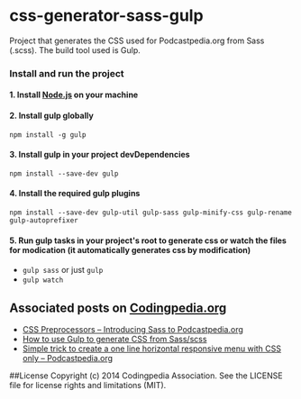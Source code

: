 css-generator-sass-gulp
=======================

Project that generates the CSS used for Podcastpedia.org from Sass (.scss). The build tool used is Gulp. 

### Install and run the project
#### 1. Install [Node.js](http://nodejs.org/) on your machine
#### 2. Install gulp globally
`npm install -g gulp`
#### 3. Install gulp in your project devDependencies
`npm install --save-dev gulp`
#### 4. Install the required gulp plugins
`npm install --save-dev gulp-util gulp-sass gulp-minify-css gulp-rename gulp-autoprefixer`
#### 5. Run gulp tasks in your project's root to generate css or watch the files for modication (it automatically generates css by modification)
* `gulp sass` or just `gulp`
* `gulp watch`

## Associated posts on [Codingpedia.org](http://www.codingpedia.org)
* [CSS Preprocessors – Introducing Sass to Podcastpedia.org](http://www.codingpedia.org/ama/css-preprocessors-introducing-sass-to-podcastpedia-org/) 
* [How to use Gulp to generate CSS from Sass/scss](http://www.codingpedia.org/ama/how-to-use-gulp-to-generate-css-from-sass-scss/)
* [Simple trick to create a one line horizontal responsive menu with CSS only – Podcastpedia.org](http://www.codingpedia.org/ama/simple-trick-to-create-a-one-line-horizontal-responsive-menu-with-css-only-podcastpedia-org/)

##License
Copyright (c) 2014 Codingpedia Association. See the LICENSE file for license rights and limitations (MIT).
